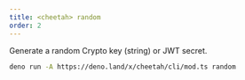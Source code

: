 ```yaml
---
title: <cheetah> random
order: 2
---
```


Generate a random Crypto key (string) or JWT secret.

```bash
deno run -A https://deno.land/x/cheetah/cli/mod.ts random
```
